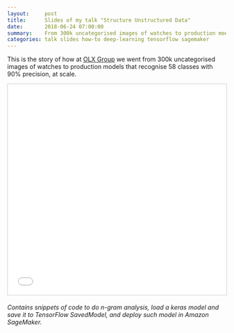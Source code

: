 ```yaml
---
layout:     post
title:      Slides of my talk "Structure Unstructured Data"
date:       2018-06-24 07:00:00
summary:    From 300k uncategorised images of watches to production models that recognise 58 classes with 90% precision, at scale.
categories: talk slides how-to deep-learning tensorflow sagemaker
---
```


This is the story of how at [OLX Group](https://www.olx.com/) we went from 300k uncategorised images of watches to production models that recognise 58 classes with 90% precision, at scale.

<iframe src="//www.slideshare.net/slideshow/embed_code/key/3xlEuMtFiGHnoe" width="595" height="485" frameborder="0" marginwidth="0" marginheight="0" scrolling="no" style="border:1px solid #CCC; border-width:1px; margin-bottom:5px; max-width: 100%;" allowfullscreen> </iframe>

*Contains snippets of code to do n-gram analysis, load a keras model and save it to TensorFlow SavedModel, and deploy such model in Amazon SageMaker.*
